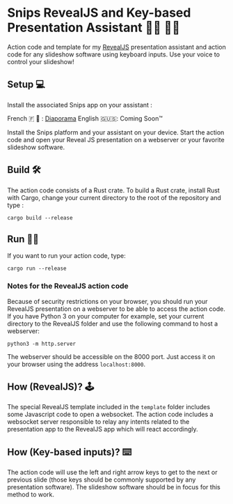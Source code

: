 # Snips RevealJS and Key-based Presentation Assistant 👩‍🏫 👨‍🏫

Action code and template for my [RevealJS](https://github.com/hakimel/reveal.js) presentation assistant and action code for any slideshow software using keyboard inputs. Use your voice to control your slideshow!

## Setup 💻

Install the associated Snips app on your assistant :

French 🇫 🥖 : [Diaporama](https://console.snips.ai/store/fr/skill_gw50Xzv0X4Q)
English 🇬🇺🇸: Coming Soon™

Install the Snips platform and your assistant on your device. Start the action code and open your Reveal JS presentation on a webserver or your favorite slideshow software.

## Build 🛠

The action code consists of a Rust crate. To build a Rust crate, install Rust with Cargo, change your current directory to the root of the repository and type :

```
cargo build --release
```

## Run 🏃‍♂️

If you want to run your action code, type:

```
cargo run --release
```

### Notes for the RevealJS action code

Because of security restrictions on your browser, you should run your RevealJS presentation on a webserver to be able to access the action code. If you have Python 3 on your computer for example, set your current directory to the RevealJS folder and use the following command to host a webserver:

```
python3 -m http.server
```

The webserver should be accessible on the 8000 port. Just access it on your browser using the address `localhost:8000`.

## How (RevealJS)? 🕹

The special RevealJS template included in the `template` folder includes some Javascript code to open a websocket. The action code includes a websocket server responsible to relay any intents related to the presentation app to the RevealJS app which will react accordingly.

## How (Key-based inputs)? ⌨️

The action code will use the left and right arrow keys to get to the next or previous slide (those keys should be commonly supported by any presentation software). The slideshow software should be in focus for this method to work.
